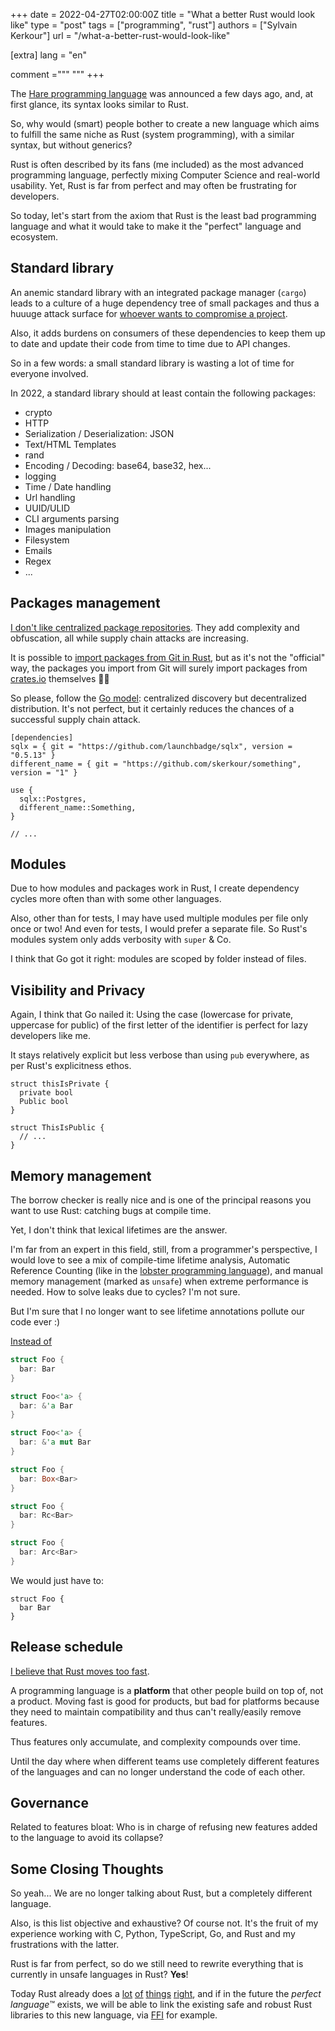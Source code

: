 +++
date = 2022-04-27T02:00:00Z
title = "What a better Rust would look like"
type = "post"
tags = ["programming", "rust"]
authors = ["Sylvain Kerkour"]
url = "/what-a-better-rust-would-look-like"

[extra]
lang = "en"

comment ="""
"""
+++

The [Hare programming language](https://harelang.org) was announced a few days ago, and, at first glance, its syntax looks similar to Rust.

So, why would (smart) people bother to create a new language which aims to fulfill the same niche as Rust (system programming), with a similar syntax, but without generics?

Rust is often described by its fans (me included) as the most advanced programming language, perfectly mixing Computer Science and real-world usability. Yet, Rust is far from perfect and may often be frustrating for developers.

So today, let's start from the axiom that Rust is the least bad programming language and what it would take to make it the "perfect" language and ecosystem.



## Standard library

An anemic standard library with an integrated package manager (`cargo`) leads to a culture of a huge dependency tree of small packages and thus a huuuge attack surface for [whoever wants to compromise a project](https://kerkour.com/supply-chain-attacks-and-backdoored-dependencies).

Also, it adds burdens on consumers of these dependencies to keep them up to date and update their code from time to time due to API changes.

So in a few words: a small standard library is wasting a lot of time for everyone involved.

In 2022, a standard library should at least contain the following packages:
* crypto
* HTTP
* Serialization / Deserialization: JSON
* Text/HTML Templates
* rand
* Encoding / Decoding: base64, base32, hex...
* logging
* Time / Date handling
* Url handling
* UUID/ULID
* CLI arguments parsing
* Images manipulation
* Filesystem
* Emails
* Regex
* ...


## Packages management

[I don't like centralized package repositories](https://kerkour.com/supply-chain-attacks-and-backdoored-dependencies). They add complexity and obfuscation, all while supply chain attacks are increasing.


It is possible to [import packages from Git in Rust](https://kerkour.com/rust-import-crate-from-git), but as it's not the "official" way, the packages you import from Git will surely import packages from [crates.io](https://crates.io) themselves 🤷‍♂️

So please, follow the [Go model](https://go.dev/blog/supply-chain): centralized discovery but decentralized distribution. It's not perfect, but it certainly reduces the chances of a successful supply chain attack.


```
[dependencies]
sqlx = { git = "https://github.com/launchbadge/sqlx", version = "0.5.13" }
different_name = { git = "https://github.com/skerkour/something", version = "1" }
```

```
use {
  sqlx::Postgres,
  different_name::Something,
}

// ...
```


## Modules

Due to how modules and packages work in Rust, I create dependency cycles more often than with some other languages.

Also, other than for tests, I may have used multiple modules per file only once or two! And even for tests, I would prefer a separate file. So Rust's modules system only adds verbosity with `super` & Co.

I think that Go got it right: modules are scoped by folder instead of files.


## Visibility and Privacy

Again, I think that Go nailed it: Using the case (lowercase for private, uppercase for public) of the first letter of the identifier is perfect for lazy developers like me.

It stays relatively explicit but less verbose than using `pub` everywhere, as per Rust's explicitness ethos.

```
struct thisIsPrivate {
  private bool
  Public bool
}

struct ThisIsPublic {
  // ...
}
```


## Memory management

The borrow checker is really nice and is one of the principal reasons you want to use Rust: catching bugs at compile time.

Yet, I don't think that lexical lifetimes are the answer.

I'm far from an expert in this field, still, from a programmer's perspective, I would love to see a mix of compile-time lifetime analysis, Automatic Reference Counting (like in the [lobster programming language](https://aardappel.github.io/lobster/memory_management.html)), and manual memory management (marked as `unsafe`) when extreme performance is needed. How to solve leaks due to cycles? I'm not sure.

But I'm sure that I no longer want to see lifetime annotations pollute our code ever :)


[Instead of](https://kerkour.com/life-is-short-rust-borrow-checker)

```rust
struct Foo {
  bar: Bar
}

struct Foo<'a> {
  bar: &'a Bar
}

struct Foo<'a> {
  bar: &'a mut Bar
}

struct Foo {
  bar: Box<Bar>
}

struct Foo {
  bar: Rc<Bar>
}

struct Foo {
  bar: Arc<Bar>
}
```

We would just have to:

```
struct Foo {
  bar Bar
}
```

## Release schedule

[I believe that Rust moves too fast](https://kerkour.com/the-biggest-threat-to-rust-sustainability).

A programming language is a **platform** that other people build on top of, not a product. Moving fast is good for products, but bad for platforms because they need to maintain compatibility and thus can't really/easily remove features.

Thus features only accumulate, and complexity compounds over time.

Until the day where when different teams use completely different features of the languages and can no longer understand the code of each other.

## Governance

Related to features bloat: Who is in charge of refusing new features added to the language to avoid its collapse?

## Some Closing Thoughts

So yeah... We are no longer talking about Rust, but a completely different language.

Also, is this list objective and exhaustive? Of course not. It's the fruit of my experience working with C, Python, TypeScript, Go, and Rust and my frustrations with the latter.


Rust is far from perfect, so do we still need to rewrite everything that is currently in unsafe languages in Rust? **Yes**!

Today Rust already does a [lot](https://doc.rust-lang.org/book/ch06-01-defining-an-enum.html) [of](https://doc.rust-lang.org/rust-by-example/error/result.html) [things](https://doc.rust-lang.org/rust-by-example/trait.html) [right](https://doc.rust-lang.org/rust-by-example/scope/raii.html), and if in the future the *perfect language*™ exists, we will be able to link the existing safe and robust Rust libraries to this new language, via [FFI](https://en.wikipedia.org/wiki/Foreign_function_interface) for example.
